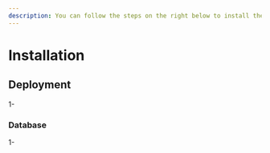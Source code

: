```yaml
---
description: You can follow the steps on the right below to install the script.
---
```


# Installation

## Deployment

1-&#x20;





### Database

1-

